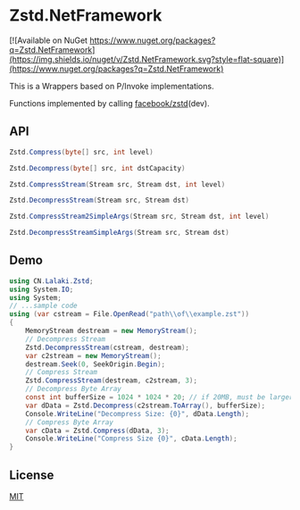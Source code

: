 # Zstd.NetFramework
[![Available on NuGet https://www.nuget.org/packages?q=Zstd.NetFramework](https://img.shields.io/nuget/v/Zstd.NetFramework.svg?style=flat-square)](https://www.nuget.org/packages?q=Zstd.NetFramework)

This is a Wrappers based on P/Invoke implementations.

Functions implemented by calling [facebook/zstd](https://github.com/facebook/zstd)(dev).

## API
```cs
Zstd.Compress(byte[] src, int level)

Zstd.Decompress(byte[] src, int dstCapacity)

Zstd.CompressStream(Stream src, Stream dst, int level)

Zstd.DecompressStream(Stream src, Stream dst)

Zstd.CompressStream2SimpleArgs(Stream src, Stream dst, int level)

Zstd.DecompressStreamSimpleArgs(Stream src, Stream dst)
```

## Demo
```cs
using CN.Lalaki.Zstd;
using System.IO;
using System;
// ...sample code
using (var cstream = File.OpenRead("path\\of\\example.zst"))
{
    MemoryStream destream = new MemoryStream();
    // Decompress Stream
    Zstd.DecompressStream(cstream, destream);
    var c2stream = new MemoryStream();
    destream.Seek(0, SeekOrigin.Begin);
    // Compress Stream
    Zstd.CompressStream(destream, c2stream, 3);
    // Decompress Byte Array
    const int bufferSize = 1024 * 1024 * 20; // if 20MB, must be larger than original file size
    var dData = Zstd.Decompress(c2stream.ToArray(), bufferSize);
    Console.WriteLine("Decompress Size: {0}", dData.Length);
    // Compress Byte Array
    var cData = Zstd.Compress(dData, 3);
    Console.WriteLine("Compress Size {0}", cData.Length);
}
```
## License
[MIT](https://github.com/lalakii/Zstd.NetFramework/blob/master/LICENSE)
